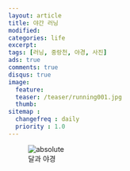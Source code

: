 ```yaml
---
layout: article
title: 야간 러닝
modified:
categories: life
excerpt:
tags: [러닝, 중랑천, 야경, 사진]
ads: true
comments: true
disqus: true
image:
  feature:
  teaser: /teaser/running001.jpg
  thumb:
sitemap :
  changefreq : daily
  priority : 1.0
---
```


<figure>
	<img src='{{ "/images/gallery/KakaoTalk_20190618_085439458.jpg" | relative_url }}' alt='absolute'>
	<figcaption>달과 야경</figcaption>
</figure>
